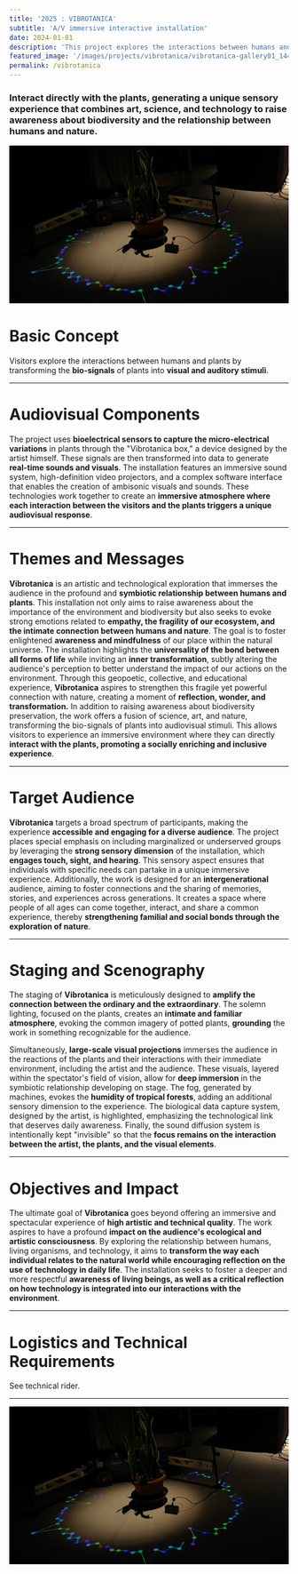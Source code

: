 ```yaml
---
title: '2025 : VIBROTANICA'
subtitle: 'A/V immersive interactive installation'
date: 2024-01-01
description: 'This project explores the interactions between humans and plants by transforming the bio-signals of plants into visual and auditory stimuli. Visitors interact directly with the plants, generating a unique sensory experience that combines art, science, and technology to raise awareness about biodiversity and the relationship between humans and nature'
featured_image: '/images/projects/vibrotanica/vibrotanica-gallery01_1440w.jpg"'
permalink: /vibrotanica
---
```


### Interact directly with the plants, generating a unique sensory experience that combines art, science, and technology to raise awareness about biodiversity and the relationship between humans and nature.

<!-- #TODO add relevant buttons later
<a href="http://mahonylab.org/" class="button button--small">Link to Research Lab</a>
<a href="https://www.synapse.org/#!Synapse:syn17083203/wiki/587192" class="button button-small">Link to Project Wiki</a>
-->
<!-- #TODO add relevant pictures later -->
<div class="gallery" data-columns="1">
	<img src="/images/projects/vibrotanica/vibrotanica-gallery01_1440w.jpg">
</div>


# Basic Concept

<!-- #TODO add picture
<img src="/images/proj/encode_imputation/ecos_logo.png" alt="drawing" width="300"/>
-->

Visitors explore the interactions between humans and plants by transforming the **bio-signals** of plants into **visual and auditory stimuli**.

------------

# Audiovisual Components
The project uses **bioelectrical sensors to capture the micro-electrical variations** in plants through the "Vibrotanica box," a device designed by the artist himself. These signals are then transformed into data to generate **real-time sounds and visuals**. The installation features an immersive sound system, high-definition video projectors, and a complex software interface that enables the creation of ambisonic visuals and sounds. These technologies work together to create an **immersive atmosphere where each interaction between the visitors and the plants triggers a unique audiovisual response**.

------------

# Themes and Messages
**Vibrotanica** is an artistic and technological exploration that immerses the audience in the profound and **symbiotic relationship between humans and plants**. This installation not only aims to raise awareness about the importance of the environment and biodiversity but also seeks to evoke strong emotions related to **empathy, the fragility of our ecosystem, and the intimate connection between humans and nature**.
The goal is to foster enlightened **awareness and mindfulness** of our place within the natural universe. The installation highlights the **universality of the bond between all forms of life** while inviting an **inner transformation**, subtly altering the audience's perception to better understand the impact of our actions on the environment. Through this geopoetic, collective, and educational experience, **Vibrotanica** aspires to strengthen this fragile yet powerful connection with nature, creating a moment of **reflection, wonder, and transformation.**
In addition to raising awareness about biodiversity preservation, the work offers a fusion of science, art, and nature, transforming the bio-signals of plants into audiovisual stimuli. This allows visitors to experience an immersive environment where they can directly **interact with the plants, promoting a socially enriching and inclusive experience**.

------------

# Target Audience
**Vibrotanica** targets a broad spectrum of participants, making the experience **accessible and engaging for a diverse audience**. The project places special emphasis on including marginalized or underserved groups by leveraging the **strong sensory dimension** of the installation, which **engages touch, sight, and hearing**. This sensory aspect ensures that individuals with specific needs can partake in a unique immersive experience.
Additionally, the work is designed for an **intergenerational** audience, aiming to foster connections and the sharing of memories, stories, and experiences across generations. It creates a space where people of all ages can come together, interact, and share a common experience, thereby **strengthening familial and social bonds through the exploration of nature**.

------------

# Staging and Scenography
The staging of **Vibrotanica** is meticulously designed to **amplify the connection between the ordinary and the extraordinary**. The solemn lighting, focused on the plants, creates an **intimate and familiar atmosphere**, evoking the common imagery of potted plants, **grounding** the work in something recognizable for the audience.

Simultaneously, **large-scale visual projections** immerses the audience in the reactions of the plants and their interactions with their immediate environment, including the artist and the audience. These visuals, layered within the spectator's field of vision, allow for **deep immersion** in the symbiotic relationship developing on stage.
The fog, generated by machines, evokes the **humidity of tropical forests**, adding an additional sensory dimension to the experience. The biological data capture system, designed by the artist, is highlighted, emphasizing the technological link that deserves daily awareness. Finally, the sound diffusion system is intentionally kept "invisible" so that the **focus remains on the interaction between the artist, the plants, and the visual elements**.

------------

# Objectives and Impact
The ultimate goal of **Vibrotanica** goes beyond offering an immersive and spectacular experience of **high artistic and technical quality**. The work aspires to have a profound **impact on the audience's ecological and artistic consciousness**. By exploring the relationship between humans, living organisms, and technology, it aims to **transform the way each individual relates to the natural world while encouraging reflection on the use of technology in daily life**. The installation seeks to foster a deeper and more respectful **awareness of living beings, as well as a critical reflection on how technology is integrated into our interactions with the environment**.

------------

# Logistics and Technical Requirements
<!-- #TODO --> See technical rider.

------------

<div class="gallery" data-columns="3">
	<img src="/images/projects/vibrotanica/vibrotanica-gallery01_1440w.jpg">
</div>

